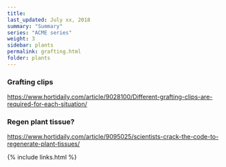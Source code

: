 ```yaml
---
title:  
last_updated: July xx, 2018
summary: "Summary"
series: "ACME series"
weight: 3
sidebar: plants
permalink: grafting.html
folder: plants
---
```


### Grafting clips
https://www.hortidaily.com/article/9028100/Different-grafting-clips-are-required-for-each-situation/

### Regen plant tissue?
https://www.hortidaily.com/article/9095025/scientists-crack-the-code-to-regenerate-plant-tissues/

{% include links.html %}
